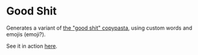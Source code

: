 # Good Shit

Generates a variant of [the "good shit" copypasta](https://redd.it/39bwkl), using custom words and emojis (emoji?).

See it in action [here](https://blog.caseif.net/goodshit.html).
